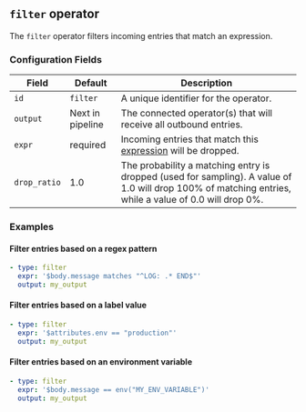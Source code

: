 ## `filter` operator

The `filter` operator filters incoming entries that match an expression.

### Configuration Fields

| Field        | Default          | Description |
| ---          | ---              | ---         |
| `id`         | `filter`         | A unique identifier for the operator. |
| `output`     | Next in pipeline | The connected operator(s) that will receive all outbound entries. |
| `expr`       | required         | Incoming entries that match this [expression](/docs/types/expression.md) will be dropped. |
| `drop_ratio` | 1.0              | The probability a matching entry is dropped (used for sampling). A value of 1.0 will drop 100% of matching entries, while a value of 0.0 will drop 0%. |

### Examples

#### Filter entries based on a regex pattern

```yaml
- type: filter
  expr: '$body.message matches "^LOG: .* END$"'
  output: my_output
```

#### Filter entries based on a label value

```yaml
- type: filter
  expr: '$attributes.env == "production"'
  output: my_output
```

#### Filter entries based on an environment variable

```yaml
- type: filter
  expr: '$body.message == env("MY_ENV_VARIABLE")'
  output: my_output
```
